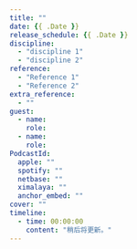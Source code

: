 ```yaml
---
title: ""
date: {{ .Date }}
release_schedule: {{ .Date }}
discipline:
  - "discipline 1"
  - "discipline 2"
reference:
  - "Reference 1"
  - "Reference 2"
extra_reference:
  - ""
guest:
  - name:
    role:
  - name:
    role:
PodcastId:
  apple: ""
  spotify: ""
  netbase: ""
  ximalaya: ""
  anchor_embed: ""
cover: ""
timeline:
  - time: 00:00:00
    content: "稍后将更新。"
---
```

